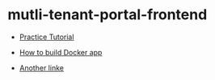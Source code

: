 # mutli-tenant-portal-frontend

- [Practice Tutorial](https://gabrieleromanato.name/nodejs-social-login-in-expressjs-using-twitter-google-facebook-and-linkedin-with-passport)


- [How to build Docker app](https://nodejs.org/en/docs/guides/nodejs-docker-webapp/)

- [Another linke](https://github.com/vyasparth/express-social-login)
